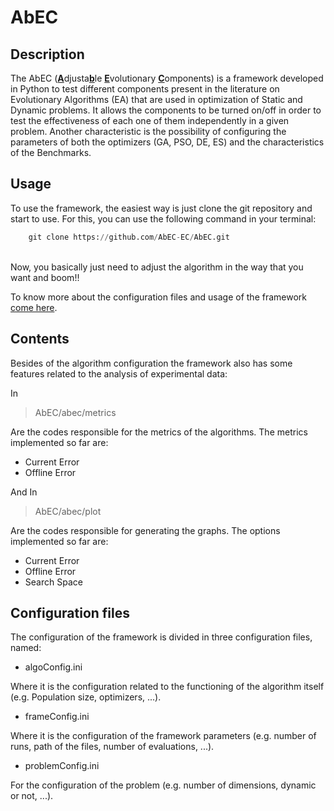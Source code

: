 # AbEC


## Description
The AbEC (<ins>**A**</ins>djusta<ins>**b**</ins>le <ins>**E**</ins>volutionary <ins>**C**</ins>omponents) is a framework developed in Python to test different 
components present in the literature on Evolutionary Algorithms (EA) that are 
used in optimization of Static and Dynamic problems. It allows the components to be turned 
on/off in order to test the effectiveness of each one of them independently in a given 
problem.
Another characteristic is the possibility of configuring the parameters of both the 
optimizers (GA, PSO, DE, ES) and the characteristics of the Benchmarks.

## Usage

To use the framework, the easiest way is just clone the git repository and start to use.
For this, you can use the following command in your terminal:
 
```python
    git clone https://github.com/AbEC-EC/AbEC.git
```

<br>
Now, you basically just need to adjust the algorithm in the way that you want and boom!!

<br>

To know more about the configuration files and usage of the framework [come here](https://abec-ec.github.io).

## Contents

Besides of the algorithm configuration the framework also has some features related to the analysis of experimental data:

In <br> 
> AbEC/abec/metrics

Are the codes responsible for the metrics of the algorithms. The metrics implemented so far are:

* Current Error
* Offline Error

And In <br>
> AbEC/abec/plot

Are the codes responsible for generating the graphs. The options implemented so far are:

* Current Error
* Offline Error
* Search Space

## Configuration files

The configuration of the framework is divided in three configuration files, named:

* algoConfig.ini

Where it is the configuration related to the functioning of the algorithm itself (e.g. Population size, optimizers, ...).

* frameConfig.ini

Where it is the configuration of the framework parameters (e.g. number of runs, path of the files, number of evaluations, ...).

* problemConfig.ini

For the configuration of the problem (e.g. number of dimensions, dynamic or not, ...).
